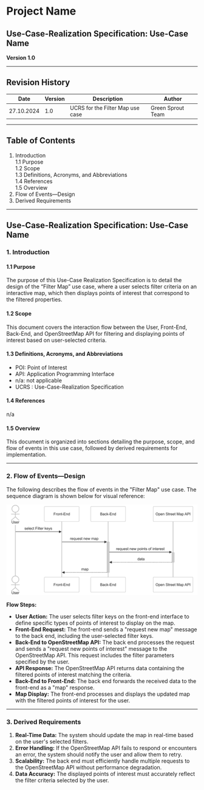 # Project Name
## Use-Case-Realization Specification: Use-Case Name

**Version 1.0**

---

## Revision History

| Date       | Version | Description                      | Author            |
|------------|-------|----------------------------------|-------------------|
| 27.10.2024 | 1.0   | UCRS for the Filter Map use case | Green Sprout Team |

---

## Table of Contents

1. Introduction  
   1.1 Purpose  
   1.2 Scope  
   1.3 Definitions, Acronyms, and Abbreviations  
   1.4 References  
   1.5 Overview
2. Flow of Events—Design
3. Derived Requirements

---

## Use-Case-Realization Specification: Use-Case Name

### 1. Introduction

#### 1.1 Purpose
The purpose of this Use-Case Realization Specification is to detail the design of the “Filter Map” use case, where a user selects filter criteria on an interactive map, which then displays points of interest that correspond to the filtered properties.

#### 1.2 Scope
This document covers the interaction flow between the User, Front-End, Back-End, and OpenStreetMap API for filtering and displaying points of interest based on user-selected criteria.

#### 1.3 Definitions, Acronyms, and Abbreviations
- POI: Point of Interest
- API: Application Programming Interface
- n/a: not applicable
- UCRS : Use-Case-Realization Specification

#### 1.4 References
n/a

#### 1.5 Overview
This document is organized into sections detailing the purpose, scope, and flow of events in this use case, followed by derived requirements for implementation.

---

### 2. Flow of Events—Design

The following describes the flow of events in the "Filter Map" use case. The sequence diagram is shown below for visual reference:

![Sequence Diagram](../../assets/general/Sequenzdiagram.PNG)

**Flow Steps:**
- **User Action:** The user selects filter keys on the front-end interface to define specific types of points of interest to display on the map.
- **Front-End Request:** The front-end sends a "request new map" message to the back end, including the user-selected filter keys.
- **Back-End to OpenStreetMap API:** The back end processes the request and sends a "request new points of interest" message to the OpenStreetMap API. This request includes the filter parameters specified by the user.
- **API Response:** The OpenStreetMap API returns data containing the filtered points of interest matching the criteria.
- **Back-End to Front-End:** The back end forwards the received data to the front-end as a "map" response.
- **Map Display:** The front-end processes and displays the updated map with the filtered points of interest for the user.

---

### 3. Derived Requirements

1. **Real-Time Data:** The system should update the map in real-time based on the user's selected filters.
2. **Error Handling:** If the OpenStreetMap API fails to respond or encounters an error, the system should notify the user and allow them to retry.
3. **Scalability:** The back end must efficiently handle multiple requests to the OpenStreetMap API without performance degradation.
4. **Data Accuracy:** The displayed points of interest must accurately reflect the filter criteria selected by the user.
